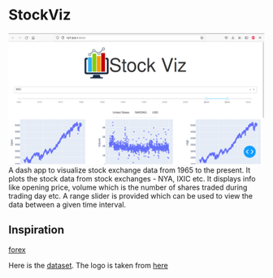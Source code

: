 # StockViz
![Image](demo.png "Demo")
A dash app to visualize stock exchange data from 1965 to the present. 
It plots the stock data from stock exchanges - NYA, IXIC etc. It displays info like opening price, volume which is the number of shares traded during trading day etc. A range slider is provided which can be used to view the data between a given time interval.

## Inspiration
 [forex](https://dash.gallery/dash-web-trader/)


Here is the [dataset](https://www.kaggle.com/mattiuzc/stock-exchange-data/code?datasetId=1387282&sortBy=voteCount).
The logo is taken from [here](https://www.vectorstock.com/royalty-free-vector/computer-stock-market-business-logo-icon-design-vector-22926706)
